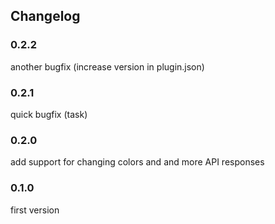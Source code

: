 ## Changelog

### 0.2.2

another bugfix (increase version in plugin.json)

### 0.2.1

quick bugfix (task)

### 0.2.0 

add support for changing colors and and more API responses

### 0.1.0 

first version
